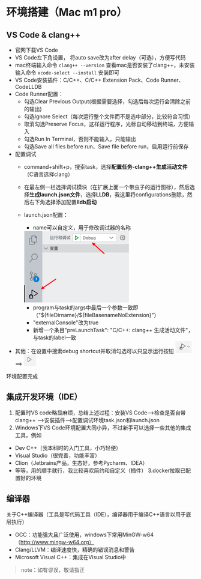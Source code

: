 # 环境搭建（Mac m1 pro）
## VS Code & clang++
- 官网下载VS Code
- VS Code左下角设置， 将auto save改为after delay（可选），方便写代码
- mac终端输入命令 ```clang++ --version``` 查看mac是否安装了clang++，未安装输入命令 ```xcode-select --install``` 安装即可
- VS Code安装插件：C/C++、C/C++ Extension Pack、Code Runner、CodeLLDB 
- Code Runner配置：
    - 勾选Clear Previous Output(根据需要选择，勾选后每次运行会清除之前的输出)
    - 勾选Ignore Select（每次运行整个文件而不是选中部分，比较符合习惯）
    - 取消勾选Preserve Focus，这样运行程序，光标自动移动到终端，方便输入
    - 勾选Run In Terminal，否则不能输入，只能输出
    - 勾选Save all files before run、Save file before run，启用运行前保存
- 配置调试
    - command+shift+p，搜索task，选择**配置任务-clang++生成活动文件**（C语言选择clang）
    - 在最左侧一栏选择调试模块（在扩展上面一个带虫子的运行图标），然后选择**生成launch.json文件**，选择**LLDB**，我这里将configurations删除，然后右下角选择添加配置**lldb启动**
    - launch.json配置：
        - name可以自定义，用于修改调试器的名称
        
        <img src="imgs/debug.png" style="zoom:50%">

        - program与task的args中最后一个参数一致即（"\${fileDirname}/${fileBasenameNoExtension}"）
        - "externalConsole"改为true
        - 新增一个条目"preLaunchTask": "C/C++: clang++ 生成活动文件"，与task的label一致
- 其他：在设置中搜索debug shortcut并取消勾选可以只显示运行按钮
<img src=imgs/debug_shortcut.png style="zoom:50%"> ==> <img src=imgs/debug_shortcut1.png style="zoom:50%">

环境配置完成
## 集成开发环境（IDE）
1. 配置时VS code略显麻烦，总结上述过程：安装VS Code-->检查是否自带clang++ -->安装插件-->配置调试环境task.json和launch.json
2. Windows下VS Code环境配置大同小异，不过新手可以选择一些其他的集成工具，例如
- Dev C++（我本科时的入门工具，小巧轻便）
- Visual Studio（很完善，功能丰富）
- Clion（Jetbrains产品，生态好，参考Pycharm、IDEA）
- 等等，用的顺手就行，我比较喜欢简约和自定义（插件）
3.docker拉取已配置好的环境

## 编译器
关于C++编译器（工具是写代码工具（IDE），编译器用于编译C++语言以用于底层执行）
- GCC：功能强大且广泛使用，windows下常用MinGW-w64（http://www.mingw-w64.org）
- Clang/LLVM：编译速度快，精确的错误消息和警告
- Microsoft Visual C++：集成在Visual Studio中
> note：如有谬误，敬请指正

